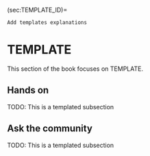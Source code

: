 (sec:TEMPLATE_ID)=

```{todo}
Add templates explanations
```

# TEMPLATE

This section of the book focuses on TEMPLATE.

## Hands on

TODO: This is a templated subsection

## Ask the community

TODO: This is a templated subsection
